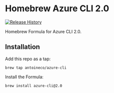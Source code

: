 # Homebrew Azure CLI 2.0

[![Release History](https://img.shields.io/badge/az-2.0.15-00abec.svg?style=flat)](https://github.com/Azure/azure-cli/blob/master/packaged_releases/HISTORY.md)

Homebrew Formula for Azure CLI 2.0.

## Installation

Add this repo as a tap:

```
brew tap antoineco/azure-cli
```

Install the Formula:

```
brew install azure-cli@2.0
```
